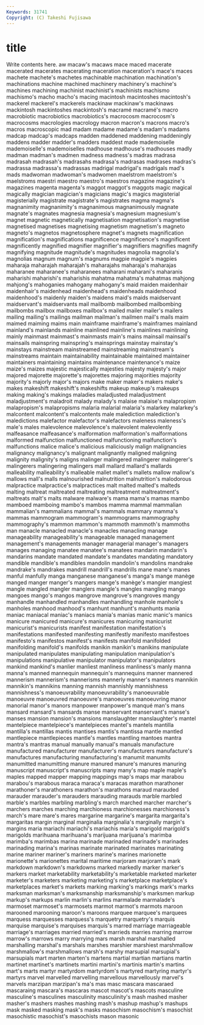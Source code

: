 ```yaml
---
Keywords: 31741 
Copyright: (C) Takeshi Fujisawa
---
```


# title

Write contents here.
aw macaw's macaws mace maced macerate macerated macerates
macerating maceration maceration's mace's maces machete machete's machetes machinable machination
machination's machinations machine machined machinery machinery's machine's machines machining machinist
machinist's machinists machismo machismo's macho macho's macing macintosh macintoshes macintosh's
mackerel mackerel's mackerels mackinaw mackinaw's mackinaws mackintosh mackintoshes mackintosh's macramé
macramé's macro macrobiotic macrobiotics macrobiotics's macrocosm macrocosm's macrocosms macrologies macrology
macron macron's macrons macro's macros macroscopic mad madam madame madame's
madam's madams madcap madcap's madcaps madden maddened maddening maddeningly maddens
madder madder's madders maddest made mademoiselle mademoiselle's mademoiselles madhouse madhouse's
madhouses madly madman madman's madmen madness madness's madras madrasa madrasah
madrasah's madrasahs madrasa's madrasas madrases madras's madrassa madrassa's madrassas madrigal
madrigal's madrigals mad's mads madwoman madwoman's madwomen maelstrom maelstrom's maelstroms
maestri maestro maestro's maestros magazine magazine's magazines magenta magenta's maggot
maggot's maggots magic magical magically magician magician's magicians magic's magics
magisterial magisterially magistrate magistrate's magistrates magma magma's magnanimity magnanimity's magnanimous
magnanimously magnate magnate's magnates magnesia magnesia's magnesium magnesium's magnet magnetic
magnetically magnetisation magnetisation's magnetise magnetised magnetises magnetising magnetism magnetism's magneto
magneto's magnetos magnetosphere magnet's magnets magnification magnification's magnifications magnificence magnificence's
magnificent magnificently magnified magnifier magnifier's magnifiers magnifies magnify magnifying magnitude
magnitude's magnitudes magnolia magnolia's magnolias magnum magnum's magnums magpie magpie's
magpies maharaja maharajah maharajah's maharajahs maharaja's maharajas maharanee maharanee's maharanees
maharani maharani's maharanis maharishi maharishi's maharishis mahatma mahatma's mahatmas mahjong
mahjong's mahoganies mahogany mahogany's maid maiden maidenhair maidenhair's maidenhead maidenhead's
maidenheads maidenhood maidenhood's maidenly maiden's maidens maid's maids maidservant maidservant's
maidservants mail mailbomb mailbombed mailbombing mailbombs mailbox mailboxes mailbox's mailed
mailer mailer's mailers mailing mailing's mailings mailman mailman's mailmen mail's
mails maim maimed maiming maims main mainframe mainframe's mainframes mainland
mainland's mainlands mainline mainlined mainline's mainlines mainlining mainly mainmast mainmast's
mainmasts main's mains mainsail mainsail's mainsails mainspring mainspring's mainsprings mainstay
mainstay's mainstays mainstream mainstreamed mainstreaming mainstream's mainstreams maintain maintainability maintainable
maintained maintainer maintainers maintaining maintains maintenance maintenance's maize maize's maizes
majestic majestically majesties majesty majesty's major majored majorette majorette's majorettes
majoring majorities majority majority's majorly major's majors make maker maker's
makers make's makes makeshift makeshift's makeshifts makeup makeup's makeups making
making's makings maladies maladjusted maladjustment maladjustment's maladroit malady malady's malaise
malaise's malapropism malapropism's malapropisms malaria malarial malaria's malarkey malarkey's malcontent
malcontent's malcontents male malediction malediction's maledictions malefactor malefactor's malefactors maleness
maleness's male's males malevolence malevolence's malevolent malevolently malfeasance malfeasance's malformation
malformation's malformations malformed malfunction malfunctioned malfunctioning malfunction's malfunctions malice malice's
malicious maliciously malign malignancies malignancy malignancy's malignant malignantly maligned maligning
malignity malignity's maligns malinger malingered malingerer malingerer's malingerers malingering malingers
mall mallard mallard's mallards malleability malleability's malleable mallet mallet's mallets
mallow mallow's mallows mall's malls malnourished malnutrition malnutrition's malodorous malpractice
malpractice's malpractices malt malted malted's malteds malting maltreat maltreated maltreating
maltreatment maltreatment's maltreats malt's malts malware malware's mama mama's mamas
mambo mamboed mamboing mambo's mambos mamma mammal mammalian mammalian's mammalians
mammal's mammals mammary mamma's mammas mammogram mammogram's mammograms mammography mammography's
mammon mammon's mammoth mammoth's mammoths man manacle manacled manacle's manacles
manacling manage manageability manageability's manageable managed management management's managements manager
managerial manager's managers manages managing manatee manatee's manatees mandarin mandarin's
mandarins mandate mandated mandate's mandates mandating mandatory mandible mandible's mandibles
mandolin mandolin's mandolins mandrake mandrake's mandrakes mandrill mandrill's mandrills mane
mane's manes manful manfully manga manganese manganese's manga's mange manège
manged manger manger's mangers mange's manège's mangier mangiest mangle mangled
mangler manglers mangle's mangles mangling mango mangoes mango's mangos mangrove
mangrove's mangroves mangy manhandle manhandled manhandles manhandling manhole manhole's manholes
manhood manhood's manhunt manhunt's manhunts mania maniac maniacal maniac's maniacs
mania's manias manic manic's manics manicure manicured manicure's manicures manicuring
manicurist manicurist's manicurists manifest manifestation manifestation's manifestations manifested manifesting manifestly
manifesto manifestoes manifesto's manifestos manifest's manifests manifold manifolded manifolding manifold's
manifolds manikin manikin's manikins manipulate manipulated manipulates manipulating manipulation manipulation's
manipulations manipulative manipulator manipulator's manipulators mankind mankind's manlier manliest manliness
manliness's manly manna manna's manned mannequin mannequin's mannequins manner mannered
mannerism mannerism's mannerisms mannerly manner's manners mannikin mannikin's mannikins manning
mannish mannishly mannishness mannishness's manoeuvrability manoeuvrability's manoeuvrable manoeuvre manoeuvred manoeuvre's
manoeuvres manoeuvring manor manorial manor's manors manpower manpower's manqué man's
mans mansard mansard's mansards manse manservant manservant's manse's manses mansion
mansion's mansions manslaughter manslaughter's mantel mantelpiece mantelpiece's mantelpieces mantel's mantels
mantilla mantilla's mantillas mantis mantises mantis's mantissa mantle mantled mantlepiece
mantlepieces mantle's mantles mantling mantoes mantra mantra's mantras manual manually
manual's manuals manufacture manufactured manufacturer manufacturer's manufacturers manufacture's manufactures manufacturing
manufacturing's manumit manumits manumitted manumitting manure manured manure's manures manuring
manuscript manuscript's manuscripts many many's map maple maple's maples mapped
mapper mapping mappings map's maps mar marabou marabou's marabous maraca
maraca's maracas marathon marathoner marathoner's marathoners marathon's marathons maraud marauded
marauder marauder's marauders marauding marauds marble marbled marble's marbles marbling
marbling's march marched marcher marcher's marchers marches marching marchioness marchionesses
marchioness's march's mare mare's mares margarine margarine's margarita margarita's margaritas
margin marginal marginalia marginalia's marginally margin's margins maria mariachi mariachi's
mariachis maria's marigold marigold's marigolds marihuana marihuana's marijuana marijuana's marimba
marimba's marimbas marina marinade marinaded marinade's marinades marinading marina's marinas
marinate marinated marinates marinating marine mariner mariner's mariners marine's marines
marionette marionette's marionettes marital maritime marjoram marjoram's mark markdown markdown's
markdowns marked markedly marker marker's markers market marketability marketability's marketable
marketed marketer marketer's marketers marketing marketing's marketplace marketplace's marketplaces market's
markets marking marking's markings mark's marks marksman marksman's marksmanship marksmanship's
marksmen markup markup's markups marlin marlin's marlins marmalade marmalade's marmoset
marmoset's marmosets marmot marmot's marmots maroon marooned marooning maroon's maroons
marquee marquee's marquees marquess marquesses marquess's marquetry marquetry's marquis marquise
marquise's marquises marquis's marred marriage marriageable marriage's marriages married married's
marrieds marries marring marrow marrow's marrows marry marrying mars marsh
marshal marshalled marshalling marshal's marshals marshes marshier marshiest marshmallow marshmallow's
marshmallows marsh's marshy marsupial marsupial's marsupials mart marten marten's martens
martial martian martians martin martinet martinet's martinets martini martini's martinis
martin's martins mart's marts martyr martyrdom martyrdom's martyred martyring martyr's
martyrs marvel marvelled marvelling marvellous marvellously marvel's marvels marzipan marzipan's
ma's mas masc mascara mascaraed mascaraing mascara's mascaras mascot mascot's
mascots masculine masculine's masculines masculinity masculinity's mash mashed masher masher's
mashers mashes mashing mash's mashup mashup's mashups mask masked masking
mask's masks masochism masochism's masochist masochistic masochist's masochists mason masonic
